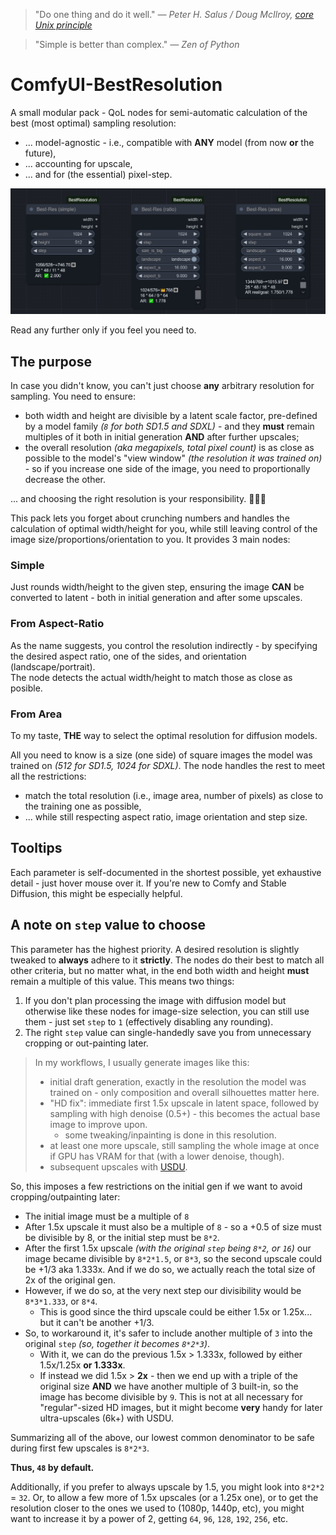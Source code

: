 > "Do one thing and do it well." _— Peter H. Salus / Doug McIlroy, [core Unix principle](https://en.wikipedia.org/wiki/Unix_philosophy)_

> "Simple is better than complex." _— Zen of Python_

# ComfyUI-BestResolution

A small modular pack - QoL nodes for semi-automatic calculation of the best (most optimal) sampling resolution:
- ... model-agnostic - i.e., compatible with **ANY** model (from now **or** the future),
- ... accounting for upscale,
- ... and for (the essential) pixel-step. 

![image](img/screenshot1.png)

Read any further only if you feel you need to.

## The purpose

In case you didn't know, you can't just choose **any** arbitrary resolution for sampling. You need to ensure:
- both width and height are divisible by a latent scale factor, pre-defined by a model family _(`8` for both SD1.5 and SDXL)_ - and they **must** remain multiples of it both in initial generation **AND** after further upscales;
- the overall resolution _(aka megapixels, total pixel count)_ is as close as possible to the model's "view window" _(the resolution it was trained on)_ - so if you increase one side of the image, you need to proportionally decrease the other.

... and choosing the right resolution is your responsibility. 🤷🏻‍♂️

This pack lets you forget about crunching numbers and handles the calculation of optimal width/height for you, while still leaving control of the image size/proportions/orientation to you. It provides 3 main nodes:

### Simple

Just rounds width/height to the given step, ensuring the image **CAN** be converted to latent - both in initial generation and after some upscales.

### From Aspect-Ratio

As the name suggests, you control the resolution indirectly - by specifying the desired aspect ratio, one of the sides, and orientation (landscape/portrait).  
The node detects the actual width/height to match those as close as posible.

### From Area

To my taste, **THE** way to select the optimal resolution for diffusion models.

All you need to know is a size (one side) of square images the model was trained on _(512 for SD1.5, 1024 for SDXL)_. The node handles the rest to meet all the restrictions:
- match the total resolution (i.e., image area, number of pixels) as close to the training one as possible,
- ... while still respecting aspect ratio, image orientation and step size.

## Tooltips

Each parameter is self-documented in the shortest possible, yet exhaustive detail - just hover mouse over it. If you're new to Comfy and Stable Diffusion, this might be especially helpful.

## A note on `step` value to choose

This parameter has the highest priority. A desired resolution is slightly tweaked to **always** adhere to it **strictly**. The nodes do their best to match all other criteria, but no matter what, in the end both width and height **must** remain a multiple of this value. This means two things:
1. If you don't plan processing the image with diffusion model but otherwise like these nodes for image-size selection, you can still use them - just set `step` to `1` (effectively disabling any rounding).
2. The right `step` value can single-handedly save you from unnecessary cropping or out-painting later.

> In my workflows, I usually generate images like this:
> - initial draft generation, exactly in the resolution the model was trained on - only composition and overall silhouettes matter here.
> - "HD fix": immediate first 1.5x upscale in latent space, followed by sampling with high denoise (0.5+) - this becomes the actual base image to improve upon.
>   - some tweaking/inpainting is done in this resolution.
> - at least one more upscale, still sampling the whole image at once if GPU has VRAM for that (with a lower denoise, though).
> - subsequent upscales with [USDU](https://github.com/ssitu/ComfyUI_UltimateSDUpscale).

So, this imposes a few restrictions on the initial gen if we want to avoid cropping/outpainting later:
- The initial image must be a multiple of `8`
- After 1.5x upscale it must also be a multiple of `8` - so a +0.5 of size must be divisible by 8, or the initial step must be `8*2`.
- After the first 1.5x upscale _(with the original `step` being `8*2`, or `16`)_ our image became divisible by `8*2*1.5`, or `8*3`, so the second upscale could be +1/3 aka 1.333x. And if we do so, we actually reach the total size of 2x of the original gen.
- However, if we do so, at the very next step our divisibility would be `8*3*1.333`, or `8*4`.
  - This is good since the third upscale could be either 1.5x or 1.25x... but it can't be another +1/3.
- So, to workaround it, it's safer to include another multiple of `3` into the original `step` _(so, together it becomes `8*2*3`)_.
  - With it, we can do the previous 1.5x > 1.333x, followed by either 1.5x/1.25x **or 1.333x**.
  - If instead we did 1.5x > **2x** - then we end up with a triple of the original size **AND** we have another multiple of 3 built-in, so the image has become divisible by `9`. This is not at all necessary for "regular"-sized HD images, but it might become **very** handy for later ultra-upscales (6k+) with USDU.

Summarizing all of the above, our lowest common denominator to be safe during first few upscales is `8*2*3`.

**Thus, `48` by default.**

Additionally, if you prefer to always upscale by 1.5, you might look into `8*2*2` = `32`.
Or, to allow a few more of 1.5x upscales (or a 1.25x one), or to get the resolution closer to the ones we used to (1080p, 1440p, etc), you might want to increase it by a power of 2, getting `64`, `96`, `128`, `192`, `256`, etc.
